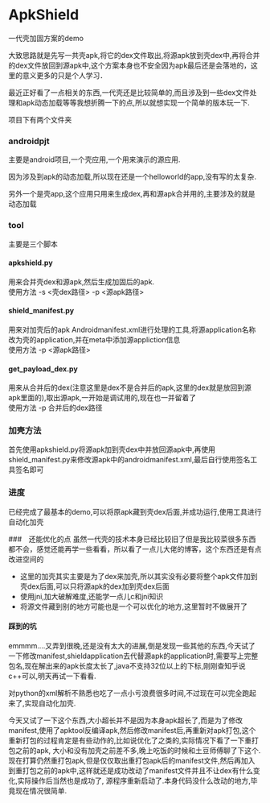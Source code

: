 # ApkShield
一代壳加固方案的demo

大致思路就是先写一共壳apk,将它的dex文件取出,将源apk放到壳dex中,再将合并的dex文件放回到源apk中,这个方案本身也不安全因为apk最后还是会落地的，这里的意义更多的只是个人学习．

最近正好看了一点相关的东西,一代壳还是比较简单的,而且涉及到一些dex文件处理和apk动态加载等等我想折腾一下的点,所以就想实现一个简单的版本玩一下.

项目下有两个文件夹

### androidpjt
主要是android项目,一个壳应用,一个用来演示的源应用.

因为涉及到apk的动态加载,所以现在还是一个helloworld的app,没有写的太复杂.

另外一个是壳app,这个应用只用来生成dex,再和源apk合并用的,主要涉及的就是动态加载

### tool
主要是三个脚本

#### apkshield.py
用来合并壳dex和源apk,然后生成加固后的apk.<br>
使用方法 -s <壳dex路径> -p <源apk路径>

#### shield_manifest.py
用来对加壳后的apk Androidmanifest.xml进行处理的工具,将源application名称改为壳的application,并在meta中添加源appliction信息<br>
使用方法 -p <源apk路径>

#### get_payload_dex.py 
用来从合并后的dex(注意这里是dex不是合并后的apk,这里的dex就是放回到源apk里面的),取出源apk,一开始是调试用的,现在也一并留着了<br>
使用方法 -p 合并后的dex路径

### 加壳方法
首先使用apkshield.py将源apk加到壳dex中并放回源apk中,再使用shield_manifest.py来修改源apk中的androidmanifest.xml,最后自行使用签名工具签名即可

### 进度
已经完成了最基本的demo,可以将原apk藏到壳dex后面,并成功运行,使用工具进行自动化加壳

###　还能优化的点
虽然一代壳的技术本身已经比较旧了但是我比较菜很多东西都不会，感觉还能再学一些看看，所以看了一点儿大佬的博客，这个东西还是有点改进空间的<br>
+ 这里的加壳其实主要是为了dex来加壳,所以其实没有必要将整个apk文件加到壳dex后面,可以只将源apk的dex加到壳dex后面
+ 使用jni,加大破解难度,还能学一点儿c和jni知识
+ 将源文件藏到别的地方可能也是一个可以优化的地方,这里暂时不做展开了

#### 踩到的坑
emmmm....又弄到很晚,还是没有太大的进展,倒是发现一些其他的东西,今天试了一下修改manifest,shieldapplication去代替源apk的application时,需要写上完整包名,现在解出来的apk长度太长了,java不支持32位以上的下标,刚刚查知乎说c++可以,明天再试一下看看.

对python的xml解析不熟悉也吃了一点小亏浪费很多时间,不过现在可以完全跑起来了,实现自动化加壳.

今天又试了一下这个东西,大小超长并不是因为本身apk超长了,而是为了修改manifest,使用了apktool反编译apk,然后修改manifest后,再重新对apk打包,这个重新打包的过程肯定是有些动作的,比如说优化了之类的,实际情况下看了一下重打包之前的apk,
大小和没有加壳之前差不多,晚上吃饭的时候和土豆师傅聊了下这个.现在打算仍然重打包apk,但是仅仅取出重打包apk后的manifest文件,然后再加入到重打包之前的apk中,这样就还是成功改动了manifest文件并且不让dex有什么变化,实际操作后当然也是成功了,
源程序重新启动了.本身代码没什么改动的地方,毕竟现在情况很简单.